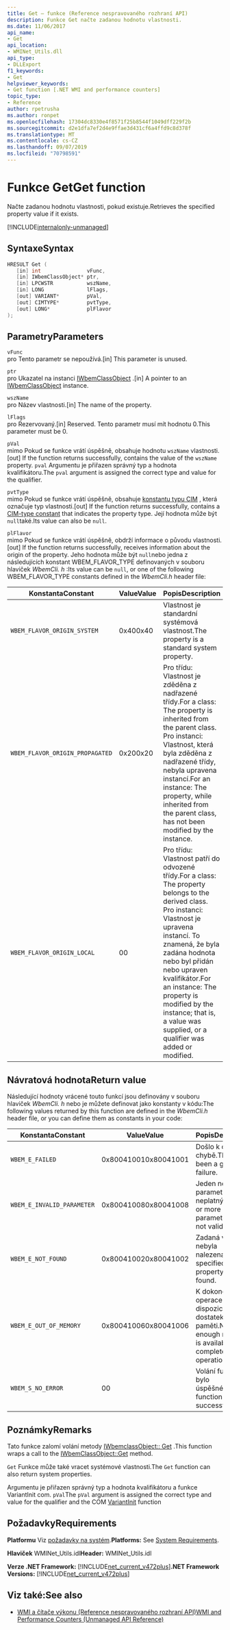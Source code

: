 ```yaml
---
title: Get – funkce (Reference nespravovaného rozhraní API)
description: Funkce Get načte zadanou hodnotu vlastnosti.
ms.date: 11/06/2017
api_name:
- Get
api_location:
- WMINet_Utils.dll
api_type:
- DLLExport
f1_keywords:
- Get
helpviewer_keywords:
- Get function [.NET WMI and performance counters]
topic_type:
- Reference
author: rpetrusha
ms.author: ronpet
ms.openlocfilehash: 17304dc8330e4f8571f25b8544f1049dff229f2b
ms.sourcegitcommit: d2e1dfa7ef2d4e9ffae3d431cf6a4ffd9c8d378f
ms.translationtype: MT
ms.contentlocale: cs-CZ
ms.lasthandoff: 09/07/2019
ms.locfileid: "70798591"
---
```

# <a name="get-function"></a><span data-ttu-id="4de7d-103">Funkce Get</span><span class="sxs-lookup"><span data-stu-id="4de7d-103">Get function</span></span>

<span data-ttu-id="4de7d-104">Načte zadanou hodnotu vlastnosti, pokud existuje.</span><span class="sxs-lookup"><span data-stu-id="4de7d-104">Retrieves the specified property value if it exists.</span></span>

[!INCLUDE[internalonly-unmanaged](../../../../includes/internalonly-unmanaged.md)]

## <a name="syntax"></a><span data-ttu-id="4de7d-105">Syntaxe</span><span class="sxs-lookup"><span data-stu-id="4de7d-105">Syntax</span></span>

```cpp
HRESULT Get (
   [in] int               vFunc, 
   [in] IWbemClassObject* ptr, 
   [in] LPCWSTR           wszName,
   [in] LONG              lFlags,
   [out] VARIANT*         pVal,
   [out] CIMTYPE*         pvtType,
   [out] LONG*            plFlavor
); 
```

## <a name="parameters"></a><span data-ttu-id="4de7d-106">Parametry</span><span class="sxs-lookup"><span data-stu-id="4de7d-106">Parameters</span></span>

`vFunc`\
<span data-ttu-id="4de7d-107">pro Tento parametr se nepoužívá.</span><span class="sxs-lookup"><span data-stu-id="4de7d-107">[in] This parameter is unused.</span></span>

`ptr`\
<span data-ttu-id="4de7d-108">pro Ukazatel na instanci [IWbemClassObject](/windows/desktop/api/wbemcli/nn-wbemcli-iwbemclassobject) .</span><span class="sxs-lookup"><span data-stu-id="4de7d-108">[in] A pointer to an [IWbemClassObject](/windows/desktop/api/wbemcli/nn-wbemcli-iwbemclassobject) instance.</span></span>

`wszName`\
<span data-ttu-id="4de7d-109">pro Název vlastnosti.</span><span class="sxs-lookup"><span data-stu-id="4de7d-109">[in] The name of the property.</span></span>

`lFlags`\
<span data-ttu-id="4de7d-110">pro Rezervovaný.</span><span class="sxs-lookup"><span data-stu-id="4de7d-110">[in] Reserved.</span></span> <span data-ttu-id="4de7d-111">Tento parametr musí mít hodnotu 0.</span><span class="sxs-lookup"><span data-stu-id="4de7d-111">This parameter must be 0.</span></span>

`pVal`\
<span data-ttu-id="4de7d-112">mimo Pokud se funkce vrátí úspěšně, obsahuje hodnotu `wszName` vlastnosti.</span><span class="sxs-lookup"><span data-stu-id="4de7d-112">[out] If the function returns successfully, contains the value of the `wszName` property.</span></span> <span data-ttu-id="4de7d-113">`pval` Argumentu je přiřazen správný typ a hodnota kvalifikátoru.</span><span class="sxs-lookup"><span data-stu-id="4de7d-113">The `pval` argument is assigned the correct type and value for the qualifier.</span></span>

`pvtType`\
<span data-ttu-id="4de7d-114">mimo Pokud se funkce vrátí úspěšně, obsahuje [konstantu typu CIM](/windows/win32/api/wbemcli/ne-wbemcli-cimtype_enumeration) , která označuje typ vlastnosti.</span><span class="sxs-lookup"><span data-stu-id="4de7d-114">[out] If the function returns successfully, contains a [CIM-type constant](/windows/win32/api/wbemcli/ne-wbemcli-cimtype_enumeration) that indicates the property type.</span></span> <span data-ttu-id="4de7d-115">Její hodnota může být `null`také.</span><span class="sxs-lookup"><span data-stu-id="4de7d-115">Its value can also be `null`.</span></span> 

`plFlavor`\
<span data-ttu-id="4de7d-116">mimo Pokud se funkce vrátí úspěšně, obdrží informace o původu vlastnosti.</span><span class="sxs-lookup"><span data-stu-id="4de7d-116">[out] If the function returns successfully, receives information about the origin of the property.</span></span> <span data-ttu-id="4de7d-117">Jeho hodnota může být `null`nebo jedna z následujících konstant WBEM_FLAVOR_TYPE definovaných v souboru hlaviček *WbemCli. h* :</span><span class="sxs-lookup"><span data-stu-id="4de7d-117">Its value can be `null`, or one of the following WBEM_FLAVOR_TYPE constants defined in the *WbemCli.h* header file:</span></span> 

|<span data-ttu-id="4de7d-118">Konstanta</span><span class="sxs-lookup"><span data-stu-id="4de7d-118">Constant</span></span>  |<span data-ttu-id="4de7d-119">Value</span><span class="sxs-lookup"><span data-stu-id="4de7d-119">Value</span></span>  |<span data-ttu-id="4de7d-120">Popis</span><span class="sxs-lookup"><span data-stu-id="4de7d-120">Description</span></span>  |
|---------|---------|---------|
| `WBEM_FLAVOR_ORIGIN_SYSTEM` | <span data-ttu-id="4de7d-121">0x40</span><span class="sxs-lookup"><span data-stu-id="4de7d-121">0x40</span></span> | <span data-ttu-id="4de7d-122">Vlastnost je standardní systémová vlastnost.</span><span class="sxs-lookup"><span data-stu-id="4de7d-122">The property is a standard system property.</span></span> |
| `WBEM_FLAVOR_ORIGIN_PROPAGATED` | <span data-ttu-id="4de7d-123">0x20</span><span class="sxs-lookup"><span data-stu-id="4de7d-123">0x20</span></span> | <span data-ttu-id="4de7d-124">Pro třídu: Vlastnost je zděděna z nadřazené třídy.</span><span class="sxs-lookup"><span data-stu-id="4de7d-124">For a class: The property is inherited from the parent class.</span></span> <br> <span data-ttu-id="4de7d-125">Pro instanci: Vlastnost, která byla zděděna z nadřazené třídy, nebyla upravena instancí.</span><span class="sxs-lookup"><span data-stu-id="4de7d-125">For an instance: The property, while inherited from the parent class, has not been modified by the instance.</span></span>  |
| `WBEM_FLAVOR_ORIGIN_LOCAL` | <span data-ttu-id="4de7d-126">0</span><span class="sxs-lookup"><span data-stu-id="4de7d-126">0</span></span> | <span data-ttu-id="4de7d-127">Pro třídu: Vlastnost patří do odvozené třídy.</span><span class="sxs-lookup"><span data-stu-id="4de7d-127">For a class: The property belongs to the derived class.</span></span> <br> <span data-ttu-id="4de7d-128">Pro instanci: Vlastnost je upravena instancí. To znamená, že byla zadána hodnota nebo byl přidán nebo upraven kvalifikátor.</span><span class="sxs-lookup"><span data-stu-id="4de7d-128">For an instance: The property is modified by the instance; that is, a value was supplied, or a qualifier was added or modified.</span></span> |

## <a name="return-value"></a><span data-ttu-id="4de7d-129">Návratová hodnota</span><span class="sxs-lookup"><span data-stu-id="4de7d-129">Return value</span></span>

<span data-ttu-id="4de7d-130">Následující hodnoty vrácené touto funkcí jsou definovány v souboru hlaviček *WbemCli. h* nebo je můžete definovat jako konstanty v kódu:</span><span class="sxs-lookup"><span data-stu-id="4de7d-130">The following values returned by this function are defined in the *WbemCli.h* header file, or you can define them as constants in your code:</span></span>

|<span data-ttu-id="4de7d-131">Konstanta</span><span class="sxs-lookup"><span data-stu-id="4de7d-131">Constant</span></span>  |<span data-ttu-id="4de7d-132">Value</span><span class="sxs-lookup"><span data-stu-id="4de7d-132">Value</span></span>  |<span data-ttu-id="4de7d-133">Popis</span><span class="sxs-lookup"><span data-stu-id="4de7d-133">Description</span></span>  |
|---------|---------|---------|
|`WBEM_E_FAILED` | <span data-ttu-id="4de7d-134">0x80041001</span><span class="sxs-lookup"><span data-stu-id="4de7d-134">0x80041001</span></span> | <span data-ttu-id="4de7d-135">Došlo k obecné chybě.</span><span class="sxs-lookup"><span data-stu-id="4de7d-135">There has been a general failure.</span></span> |
|`WBEM_E_INVALID_PARAMETER` | <span data-ttu-id="4de7d-136">0x80041008</span><span class="sxs-lookup"><span data-stu-id="4de7d-136">0x80041008</span></span> | <span data-ttu-id="4de7d-137">Jeden nebo více parametrů je neplatných.</span><span class="sxs-lookup"><span data-stu-id="4de7d-137">One or more parameters are not valid.</span></span> |
|`WBEM_E_NOT_FOUND` | <span data-ttu-id="4de7d-138">0x80041002</span><span class="sxs-lookup"><span data-stu-id="4de7d-138">0x80041002</span></span> | <span data-ttu-id="4de7d-139">Zadaná vlastnost nebyla nalezena.</span><span class="sxs-lookup"><span data-stu-id="4de7d-139">The specified property was not found.</span></span> |
|`WBEM_E_OUT_OF_MEMORY` | <span data-ttu-id="4de7d-140">0x80041006</span><span class="sxs-lookup"><span data-stu-id="4de7d-140">0x80041006</span></span> | <span data-ttu-id="4de7d-141">K dokončení této operace není k dispozici dostatek paměti.</span><span class="sxs-lookup"><span data-stu-id="4de7d-141">Not enough memory is available to complete the operation.</span></span> |
|`WBEM_S_NO_ERROR` | <span data-ttu-id="4de7d-142">0</span><span class="sxs-lookup"><span data-stu-id="4de7d-142">0</span></span> | <span data-ttu-id="4de7d-143">Volání funkce bylo úspěšné.</span><span class="sxs-lookup"><span data-stu-id="4de7d-143">The function call was successful.</span></span>  |

## <a name="remarks"></a><span data-ttu-id="4de7d-144">Poznámky</span><span class="sxs-lookup"><span data-stu-id="4de7d-144">Remarks</span></span>

<span data-ttu-id="4de7d-145">Tato funkce zalomí volání metody [IWbemclassObject:: Get](/windows/desktop/api/wbemcli/nf-wbemcli-iwbemclassobject-get) .</span><span class="sxs-lookup"><span data-stu-id="4de7d-145">This function wraps a call to the [IWbemClassObject::Get](/windows/desktop/api/wbemcli/nf-wbemcli-iwbemclassobject-get) method.</span></span>

<span data-ttu-id="4de7d-146">`Get` Funkce může také vracet systémové vlastnosti.</span><span class="sxs-lookup"><span data-stu-id="4de7d-146">The `Get` function can also return system properties.</span></span>

<span data-ttu-id="4de7d-147">Argumentu je přiřazen správný typ a hodnota kvalifikátoru a funkce VariantInit com. [](https://docs.microsoft.com/previous-versions/windows/desktop/api/oleauto/nf-oleauto-variantinit) `pVal`</span><span class="sxs-lookup"><span data-stu-id="4de7d-147">The `pVal` argument is assigned the correct type and value for the qualifier and the COM [VariantInit](https://docs.microsoft.com/previous-versions/windows/desktop/api/oleauto/nf-oleauto-variantinit) function</span></span>

## <a name="requirements"></a><span data-ttu-id="4de7d-148">Požadavky</span><span class="sxs-lookup"><span data-stu-id="4de7d-148">Requirements</span></span>

 <span data-ttu-id="4de7d-149">**Platformu** Viz [požadavky na systém](../../get-started/system-requirements.md).</span><span class="sxs-lookup"><span data-stu-id="4de7d-149">**Platforms:** See [System Requirements](../../get-started/system-requirements.md).</span></span>

 <span data-ttu-id="4de7d-150">**Hlaviček** WMINet_Utils.idl</span><span class="sxs-lookup"><span data-stu-id="4de7d-150">**Header:** WMINet_Utils.idl</span></span>

 <span data-ttu-id="4de7d-151">**Verze .NET Framework:** [!INCLUDE[net_current_v472plus](../../../../includes/net-current-v472plus.md)]</span><span class="sxs-lookup"><span data-stu-id="4de7d-151">**.NET Framework Versions:** [!INCLUDE[net_current_v472plus](../../../../includes/net-current-v472plus.md)]</span></span>

## <a name="see-also"></a><span data-ttu-id="4de7d-152">Viz také:</span><span class="sxs-lookup"><span data-stu-id="4de7d-152">See also</span></span>

- [<span data-ttu-id="4de7d-153">WMI a čítače výkonu (Reference nespravovaného rozhraní API)</span><span class="sxs-lookup"><span data-stu-id="4de7d-153">WMI and Performance Counters (Unmanaged API Reference)</span></span>](index.md)
